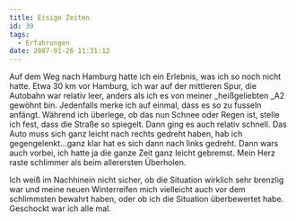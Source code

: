 ```yaml
---
title: Eisige Zeiten
id: 39
tags:
  - Erfahrungen
date: 2007-01-26 11:31:12
---
```


Auf dem Weg nach Hamburg hatte ich ein Erlebnis, was ich so noch nicht hatte. Etwa 30 km vor Hamburg, ich war auf der mittleren Spur, die Autobahn war relativ leer, anders als ich es von meiner _heißgeliebten _A2 gewöhnt bin. Jedenfalls merke ich auf einmal, dass es so zu fusseln anfängt. Während ich überlege, ob das nun Schnee oder Regen ist, stelle ich fest, dass die Straße so spiegelt. Dann ging es auch relativ schnell. Das Auto muss sich ganz leicht nach rechts gedreht haben, hab ich gegengelenkt...ganz klar hat es sich dann nach links gedreht. Dann wars auch vorbei, ich hatte ja die ganze Zeit ganz leicht gebremst. Mein Herz raste schlimmer als beim allerersten Überholen.

Ich weiß im Nachhinein nicht sicher, ob die Situation wirklich sehr brenzlig war und meine neuen Winterreifen mich vielleicht auch vor dem schlimmsten bewahrt haben, oder ob ich die Situation überbewertet habe. Geschockt war ich alle mal.